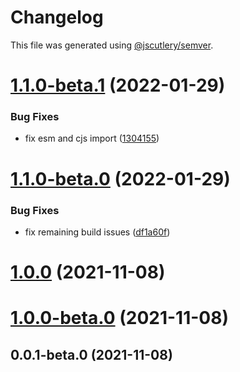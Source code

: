 # Changelog

This file was generated using
[@jscutlery/semver](https://github.com/jscutlery/semver).

# [1.1.0-beta.1](https://github.com/patdx/zustand-rx/compare/v1.1.0-beta.0...v1.1.0-beta.1) (2022-01-29)

### Bug Fixes

- fix esm and cjs import
  ([1304155](https://github.com/patdx/zustand-rx/commit/1304155a35c1ffa8f4c32f2820cdb1d38c8f6660))

# [1.1.0-beta.0](https://github.com/patdx/zustand-rx/compare/v1.0.0...v1.1.0-beta.0) (2022-01-29)

### Bug Fixes

- fix remaining build issues
  ([df1a60f](https://github.com/patdx/zustand-rx/commit/df1a60f4180fc1c908f45346d96fef40779b89f0))

# [1.0.0](https://github.com/patdx/zustand-rx/compare/v1.0.0-beta.0...v1.0.0) (2021-11-08)

# [1.0.0-beta.0](https://github.com/patdx/zustand-rx/compare/v0.0.1-beta.0...v1.0.0-beta.0) (2021-11-08)

## 0.0.1-beta.0 (2021-11-08)
